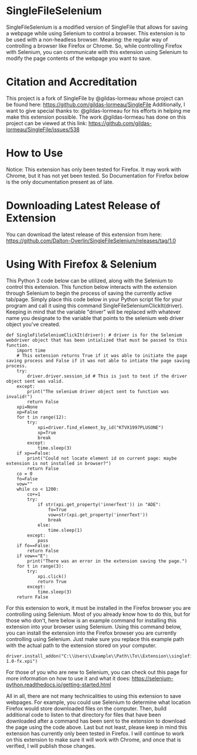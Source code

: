 # SingleFileSelenium

SingleFileSelenium is a modified version of SingleFile that allows for saving a webpage while using Selenium to control a browser. This extension is to be used with a non-headless browser. Meaning: the regular way of controlling a browser like Firefox or Chrome. So, while controlling Firefox with Selenium, you can communicate with this extension using Selenium to modify the page contents of the webpage you want to save.  

# Citation and Accreditation

This project is a fork of SingleFile by @gildas-lormeau whose project can be found here: https://github.com/gildas-lormeau/SingleFile Additionally, I want to give special thanks to: @gildas-lormeau for his efforts in helping me make this extension possible. The work @gildas-lormeau has done on this project can be viewed at this link: https://github.com/gildas-lormeau/SingleFile/issues/538

# How to Use

Notice: This extension has only been tested for Firefox. It may work with Chrome, but it has not yet been tested. So Documentation for Firefox below is the only documentation present as of late. 

# Downloading Latest Release of Extension

You can download the latest release of this extension from here: https://github.com/Dalton-Overlin/SingleFileSelenium/releases/tag/1.0

# Using With Firefox & Selenium

This Python 3 code below can be utilized, along with the Selenium to control this extension. This function below interacts with the extension through Selenium to begin the process of saving the currently active tab/page. Simply place this code below in your Python script file for your program and call it using this command SingleFileSeleniumClickIt(driver). Keeping in mind that the variable "driver" will be replaced with whatever name you designate to the variable that points to the selenium web driver object you've created.

```
def SingleFileSeleniumClickIt(driver): # driver is for the Selenium webdriver object that has been intialized that must be passed to this function.
    import time
    # This extension returns True if it was able to initiate the page saving process and False if it was not able to intiate the page saving process. 
    try:
        driver.driver.session_id # This is just to test if the driver object sent was valid.
    except:
        print("The selenium driver object sent to function was invalid!")
        return False
    xpi=None
    xp=False
    for t in range(12):
        try:
            xpi=driver.find_element_by_id("KTVX1997PLUSONE")
            xp=True
            break
        except:
            time.sleep(3)
    if xp==False:
        print("Could not locate element id on current page: maybe extension is not installed in browser?")
        return False
    co = 0
    fo=False
    vow=""
    while co < 1200:
        co+=1
        try:
            if str(xpi.get_property('innerText')) in "ADE":
                fo=True
                vow=str(xpi.get_property('innerText'))
                break
            else:
                time.sleep(1)
        except:
            pass
    if fo==False:
        return False
    if vow=="E":
        print("There was an error in the extension saving the page.")
    for t in range(3):
        try:
            xpi.click()
            return True
        except:
            time.sleep(3)
    return False
```

For this extension to work, it must be installed in the Firefox browser you are controlling using Selenium. Most of you already know how to do this, but for those who don't, here below is an example command for installing this extension into your browser using Selenium. Using this command below, you can install the extension into the Firefox browser you are currently controlling using Selenium. Just make sure you replace this example path with the actual path to the extension stored on your computer.
```
driver.install_addon("C:\\Users\\Example\\Path\\To\\Extension\\singlefileselenium-1.0-fx.xpi")
```
For those of you who are new to Selenium, you can check out this page for more information on how to use it and what it does: https://selenium-python.readthedocs.io/getting-started.html 

All in all, there are not many technicalities to using this extension to save webpages. For example, you could use Selenium to determine what location Firefox would store downloaded files on the computer. Then, build additional code to listen to that directory for files that have been downloaded after a command has been sent to the extension to download the page using the code above. Last but not least, please keep in mind this extension has currently only been tested in Firefox. I will continue to work on this extension to make sure it will work with Chrome, and once that is verified, I will publish those changes. 

